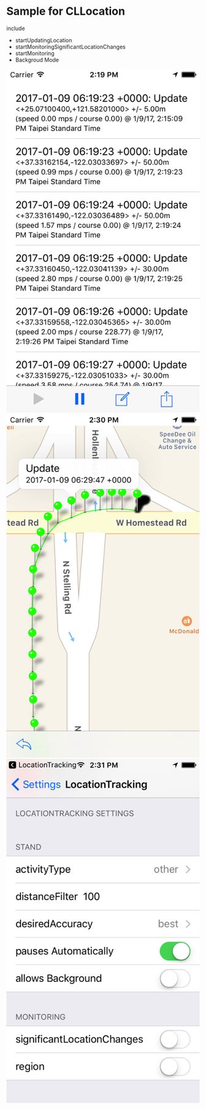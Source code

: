 # Sample for CLLocation
include

* startUpdatingLocation
* startMonitoringSignificantLocationChanges
* startMonitoring
* Backgroud Mode

![](doc/table.png)![](doc/map.png)![](doc/edit.png)